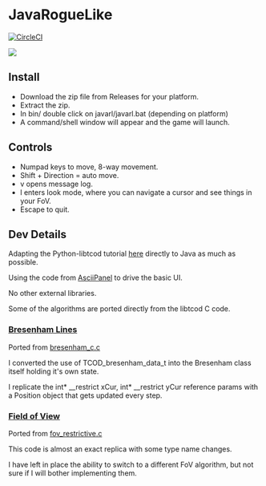 # JavaRogueLike

[![CircleCI](https://dl.circleci.com/status-badge/img/gh/mikesouthron/JavaRogueLike/tree/master.svg?style=svg)](https://dl.circleci.com/status-badge/redirect/gh/mikesouthron/JavaRogueLike/tree/master)

![](https://i.imgur.com/FzwmyyE.png)

## Install

* Download the zip file from Releases for your platform.
* Extract the zip.
* In bin/ double click on javarl/javarl.bat (depending on platform)
* A command/shell window will appear and the game will launch.

## Controls

* Numpad keys to move, 8-way movement.
* Shift + Direction = auto move. 
* v opens message log.
* l enters look mode, where you can navigate a cursor and see things in your FoV.
* Escape to quit.

## Dev Details

Adapting the Python-libtcod tutorial [here](https://rogueliketutorials.com/tutorials/tcod/v2/) directly to Java as much as possible.

Using the code from [AsciiPanel](https://github.com/trystan/AsciiPanel) to drive the basic UI.

No other external libraries.

Some of the algorithms are ported directly from the libtcod C code.

### [Bresenham Lines](src/main/java/org/southy/rl/gen/Bresenham.java)

Ported from [bresenham_c.c](https://github.com/libtcod/libtcod/blob/develop/src/libtcod/bresenham_c.c)

I converted the use of TCOD_bresenham_data_t into the Bresenham class itself holding it's own state.

I replicate the int* __restrict xCur, int* __restrict yCur reference params with a Position object that gets updated every step.

### [Field of View](src/main/java/org/southy/rl/map/FoVRestrictiveShadowCasting.java)

Ported from [fov_restrictive.c](https://github.com/libtcod/libtcod/blob/develop/src/libtcod/fov_restrictive.c)

This code is almost an exact replica with some type name changes.

I have left in place the ability to switch to a different FoV algorithm, but not sure if I will bother implementing them.
